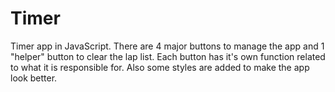 # Timer
Timer app in JavaScript. There are 4 major buttons to manage the app and 1 "helper" button to clear the lap list.
Each button has it's own function related to what it is responsible for. Also some styles are added to make the app look better.

